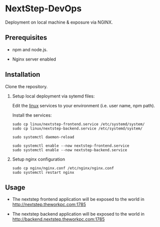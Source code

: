 # NextStep-DevOps

Deployment on local machine & exposure via NGINX.

## Prerequisites

- npm and node.js.

- Nginx server enabled

## Installation

Clone the repository.

1. Setup local deployment via sytemd files:

   Edit the [linux](/linux) services to your environment (i.e. user name, npm path).

   Install the services:

   ```
   sudo cp linux/nextstep-frontend.service /etc/systemd/system/
   sudo cp linux/nextstep-backend.service /etc/systemd/system/
   
   sudo systemctl daemon-reload
   
   sudo systemctl enable --now nextstep-frontend.service
   sudo systemctl enable --now nextstep-backend.service
   ```

1. Setup nginx configuration

   ```
   sudo cp nginx/nginx.conf /etc/nginx/nginx.conf
   sudo systemctl restart nginx
   ```

## Usage

- The nextstep frontend application will be exposed to the world in http://nextstep.theworkpc.com:1785

- The nextstep backend application will be exposed to the world in http://backend.nextstep.theworkpc.com:1785
